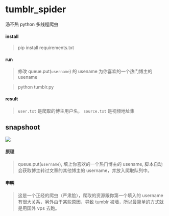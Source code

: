 # tumblr_spider
汤不热 python 多线程爬虫

#### install
> pip install requirements.txt


#### run
> 修改 queue.put(`username`) 的 usename 为你喜欢的一个热门博主的 usename

> python tumblr.py


#### result
> `user.txt` 是爬取的博主用户名， `source.txt` 是视频地址集

## snapshoot
![](https://raw.githubusercontent.com/facert/tumblr_spider/master/snapshoots/results.png)

#### 原理
> queue.put(`username`), 填上你喜欢的一个热门博主的 usename, 脚本自动会获取博主转过文章的其他博主的 username，并放入爬取队列中。

#### 申明
> 这是一个正经的爬虫（严肃脸），爬取的资源跟你第一个填入的 username 有很大关系，另外由于某些原因，导致 tumblr 被墙，所以最简单的方式就是用国外 vps 去跑。
